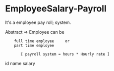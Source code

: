 # EmployeeSalary-Payroll


It's a employee pay roll; system.

Abstract => Employee  can be 

        full time employee     or
        part time employee

           [ payroll system = hours * Hourly rate ]

id  name    salary 
